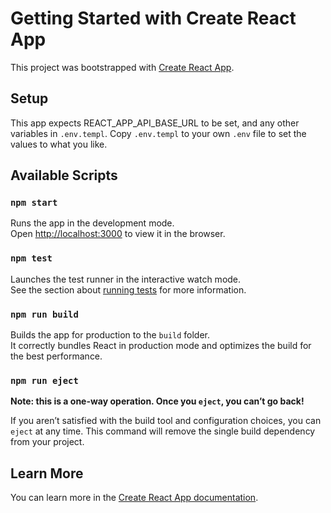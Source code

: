 # Getting Started with Create React App

This project was bootstrapped with [Create React App](https://github.com/facebook/create-react-app).

## Setup

This app expects REACT_APP_API_BASE_URL to be set, and any other variables in `.env.templ`. Copy `.env.templ` to your own `.env` file to set the values to what you like.

## Available Scripts
### `npm start`

Runs the app in the development mode.\
Open [http://localhost:3000](http://localhost:3000) to view it in the browser.

### `npm test`

Launches the test runner in the interactive watch mode.\
See the section about [running tests](https://facebook.github.io/create-react-app/docs/running-tests) for more information.

### `npm run build`

Builds the app for production to the `build` folder.\
It correctly bundles React in production mode and optimizes the build for the best performance.

### `npm run eject`

**Note: this is a one-way operation. Once you `eject`, you can’t go back!**

If you aren’t satisfied with the build tool and configuration choices, you can `eject` at any time. This command will remove the single build dependency from your project.      

## Learn More

You can learn more in the [Create React App documentation](https://facebook.github.io/create-react-app/docs/getting-started).
